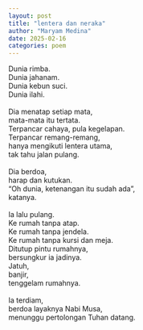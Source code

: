 ```yaml
---
layout: post
title: "lentera dan neraka"
author: "Maryam Medina"
date: 2025-02-16
categories: poem
---
```


Dunia rimba. <br>
Dunia jahanam. <br>
Dunia kebun suci. <br>
Dunia ilahi. <br>
<br>
Dia menatap setiap mata, <br>
mata-mata itu tertata. <br>
Terpancar cahaya, pula kegelapan. <br>
Terpancar remang-remang, <br>
hanya mengikuti lentera utama, <br>
tak tahu jalan pulang. <br>
<br>
Dia berdoa, <br>
harap dan kutukan. <br>
“Oh dunia, ketenangan itu sudah ada”, <br>
katanya. <br>
<br>
Ia lalu pulang. <br>
Ke rumah tanpa atap. <br> 
Ke rumah tanpa jendela. <br>
Ke rumah tanpa kursi dan meja. <br>
Ditutup pintu rumahnya, <br>
bersungkur ia jadinya. <br>
Jatuh, <br>
banjir, <br>
tenggelam rumahnya. <br>
<br>
Ia terdiam, <br>
berdoa layaknya Nabi Musa, <br>
menunggu pertolongan Tuhan datang.<br>
